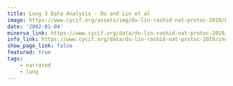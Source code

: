 ```yaml
---
title: Lung 3 Data Analysis - Du and Lin et al
image: https://www.cycif.org/assets/img/du-lin-rashid-nat-protoc-2019/LUNG_3_DATA.jpg
date: '2002-01-04'
minerva_link: https://www.cycif.org/data/du-lin-rashid-nat-protoc-2019/osd-LUNG_3_DATA.html
info_link: https://www.cycif.org/data/du-lin-rashid-nat-protoc-2019/index.html
show_page_link: false
featured: true
tags:
    - narrated
    - lung
---
```

